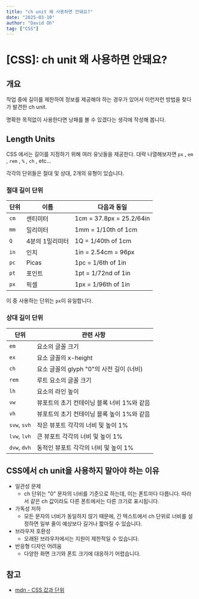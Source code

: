 ```yaml
---
title: "ch unit 왜 사용하면 안돼요?"
date: "2025-03-10"
author: "David Oh"
tag: ["CSS"]
---
```


# [CSS]: ch unit 왜 사용하면 안돼요?

## 개요

작업 중에 길이를 제한하여 정보를 제공해야 하는 경우가 있어서 이런저런 방법을 찾다가 발견한 ch unit.

명확한 목적없이 사용한다면 낭패를 볼 수 있겠다는 생각에 작성해 봅니다.

## Length Units

CSS 에서는 길이를 지정하기 위해 여러 유닛들을 제공한다. 대략 나열해보자면 `px` , `em` , `rem` , `%` , `ch` , etc…

각각의 단위들은 절대 및 상대, 2개의 유형이 있습니다.

### 절대 길이 단위

| 단위 | 이름 | 다음과 동일 |
|------|------|------------|
| `cm` | 센티미터 | 1cm = 37.8px = 25.2/64in |
| `mm` | 밀리미터 | 1mm = 1/10th of 1cm |
| `Q` | 4분의 1밀리미터 | 1Q = 1/40th of 1cm |
| `in` | 인치 | 1in = 2.54cm = 96px |
| `pc` | Picas | 1pc = 1/6th of 1in |
| `pt` | 포인트 | 1pt = 1/72nd of 1in |
| `px` | 픽셀 | 1px = 1/96th of 1in |

이 중 사용하는 단위는 `px`이 유일합니다.

### 상대 길이 단위

| 단위 | 관련 사항 |
|------|----------|
| `em` | 요소의 글꼴 크기 |
| `ex` | 요소 글꼴의 x-height |
| `ch` | 요소 글꼴의 glyph "0"의 사전 길이 (너비) |
| `rem` | 루트 요소의 글꼴 크기 |
| `lh` | 요소의 라인 높이 |
| `vw` | 뷰포트의 초기 컨테이닝 블록 너비 1%와 같음 |
| `vh` | 뷰포트의 초기 컨테이닝 블록 높이 1%와 같음 |
| `svw`, `svh` | 작은 뷰포트 각각의 너비 및 높이 1% |
| `lvw`, `lvh` | 큰 뷰포트 각각의 너비 및 높이 1% |
| `dvw`, `dvh` | 동적인 뷰포트 각각의 너비 및 높이 1% |

## CSS에서 ch unit을 사용하지 말아야 하는 이유

- 일관성 문제
    - ch 단위는 "0" 문자의 너비를 기준으로 하는데, 이는 폰트마다 다릅니다. 따라서 같은 ch 값이라도 다른 폰트에서는 다른 크기로 표시됩니다.
- 가독성 저하 
    - 모든 문자의 너비가 동일하지 않기 때문에, 긴 텍스트에서 ch 단위로 너비를 설정하면 일부 줄이 예상보다 길거나 짧아질 수 있습니다.
- 브라우저 호환성 
    - 오래된 브라우저에서는 지원이 제한적일 수 있습니다.
- 반응형 디자인 어려움 
    - 다양한 화면 크기와 폰트 크기에 대응하기 어렵습니다.

## 참고

- [mdn - CSS 값과 단위](https://developer.mozilla.org/ko/docs/Learn_web_development/Core/Styling_basics/Values_and_units)
